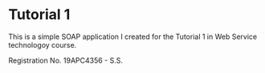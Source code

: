 # Tutorial 1 

This is a simple SOAP application I created for the Tutorial 1 in Web Service technologoy course.

Registration No. 19APC4356 - S.S.